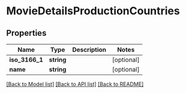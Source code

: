 # MovieDetailsProductionCountries

## Properties
Name | Type | Description | Notes
------------ | ------------- | ------------- | -------------
**iso_3166_1** | **string** |  | [optional] 
**name** | **string** |  | [optional] 

[[Back to Model list]](../../README.md#documentation-for-models) [[Back to API list]](../../README.md#documentation-for-api-endpoints) [[Back to README]](../../README.md)

